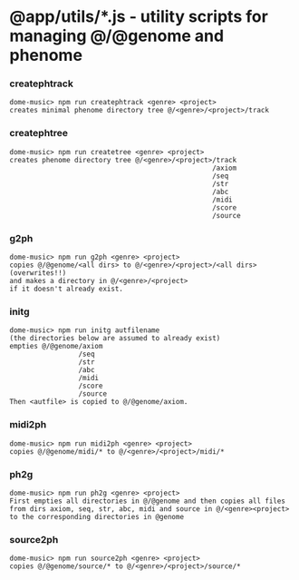 # @app/utils/*.js - utility scripts for managing @/@genome and phenome 


### createphtrack 
    dome-music> npm run createphtrack <genre> <project> 
    creates minimal phenome directory tree @/<genre>/<project>/track

### createphtree 
    dome-music> npm run createtree <genre> <project>
    creates phenome directory tree @/<genre>/<project>/track
                                                      /axiom
                                                      /seq
                                                      /str
                                                      /abc
                                                      /midi
                                                      /score
                                                      /source


### g2ph
    dome-music> npm run g2ph <genre> <project>
    copies @/@genome/<all dirs> to @/<genre>/<project>/<all dirs> 
    (overwrites!!)
    and makes a directory in @/<genre>/<project> 
    if it doesn't already exist.


### initg
    dome-music> npm run initg autfilename
    (the directories below are assumed to already exist)
    empties @/@genome/axiom
                     /seq
                     /str
                     /abc
                     /midi
                     /score
                     /source
    Then <autfile> is copied to @/@genome/axiom.


### midi2ph
    dome-music> npm run midi2ph <genre> <project>
    copies @/@genome/midi/* to @/<genre>/<project>/midi/*


### ph2g
    dome-music> npm run ph2g <genre> <project>
    First empties all directories in @/@genome and then copies all files 
    from dirs axiom, seq, str, abc, midi and source in @/<genre><project>
    to the corresponding directories in @genome


### source2ph
    dome-music> npm run source2ph <genre> <project>
    copies @/@genome/source/* to @/<genre>/<project>/source/*


